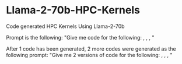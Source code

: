 # Llama-2-70b-HPC-Kernels
Code generated HPC Kernels Using Llama-2-70b

Prompt is the following: 
"Give me code for the following: 
<Programming Language>, <Programming Model>, <Kernel>, <Keyword>"

After 1 code has been generated, 2 more codes were generated as the following prompt:
"Give me 2 versions of code for the following: 
<Programming Language>, <Programming Model>, <Kernel>, <Keyword>"
